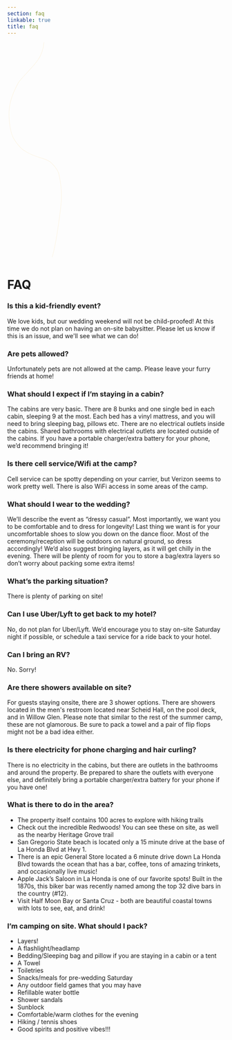 ```yaml
---
section: faq
linkable: true
title: faq
---
```


<div class="line-wrap line-10">
    <svg height="30%" width="40%" class="line-10 line" xmlns="http://www.w3.org/2000/svg" viewBox="0 0 200 500" xmlns:xlink="http://www.w3.org/1999/xlink"><path path  d="M102.94 493.53C110.24 474.27 120.08 406.63 123.68 372C127.28 337.38 119.77 308.72 119.48 306.44C118.81 301.16 116.71 292.36 102.94 278.63C89.16 264.91 71.33 267.09 48.38 254.37C35.75 247.37 28.99 243.15 15.77 223C8.7 212.23 1.29 179.43 5.03 149.46C8.28 123.41 22.09 99.5 25.05 94.05C31.41 82.33 51.89 65.88 69.37 42.44C81.03 26.8 86.08 6.77 84.52 -17.66" opacity="1" fill-opacity="0" stroke="#fcf3e0" stroke-opacity="1"></path></svg>
</div>



# FAQ

### Is this a kid-friendly event?
We love kids, but our wedding weekend will not be child-proofed! 
At this time we do not plan on having an on-site babysitter.  Please let us know if this is an issue, and we'll see what we can do!  

### Are pets allowed?
Unfortunately pets are not allowed at the camp. Please leave your furry friends at home!

### What should I expect if I’m staying in a cabin?
The cabins are very basic. There are 8 bunks and one single bed in each cabin, sleeping 9 at the most. Each bed has a vinyl mattress, and you will need to bring sleeping bag, pillows etc. There are no electrical outlets inside the cabins. Shared bathrooms with electrical outlets  are located outside of the cabins. If you have a portable charger/extra battery for your phone, we’d recommend bringing it!

### Is there cell service/Wifi at the camp?
Cell service can be spotty depending on your carrier, but Verizon seems to work pretty well. There is also WiFi access in some areas of the camp.

###  What should I wear to the wedding? 
We’ll describe the event as “dressy casual”. Most importantly, we want you to be comfortable and to dress for longevity! Last thing we want is for your uncomfortable shoes to slow you down on the dance floor. Most of the ceremony/reception will be outdoors on natural ground, so dress accordingly! We’d also suggest bringing layers, as it will get chilly in the evening. There will be plenty of room for you to store a bag/extra layers so don’t worry about packing some extra items!

### What’s the parking situation?
  There is plenty of parking on site!

### Can I use Uber/Lyft to get back to my hotel?
No, do not plan for Uber/Lyft. We’d encourage you to stay on-site Saturday night if possible, or schedule a taxi service for a ride back to your hotel.

### Can I bring an RV?
No. Sorry!

### Are there showers available on site?
For guests staying onsite, there are 3 shower options. There are showers located in the men's restroom located near Scheid Hall, on the pool deck, and in Willow Glen. Please note that similar to the rest of the summer camp, these are not glamorous. Be sure to pack a towel and a pair of flip flops might not be a bad idea either.

### Is there electricity for phone charging and hair curling?
There is no electricity in the cabins, but there are outlets in the bathrooms and around the property. Be prepared to share the outlets with everyone else, and definitely bring a portable charger/extra battery for your phone if you have one!

### What is there to do in the area?
 - The property itself contains 100 acres to explore with hiking trails
 - Check out the incredible Redwoods! You can see these on site, as well as the nearby Heritage Grove trail
 - San Gregorio State beach is located only a 15 minute drive at the base of La Honda Blvd at Hwy 1.
 - There is an epic General Store located a 6 minute drive down La Honda Blvd towards the ocean that has a bar, coffee, tons of amazing trinkets, and occasionally live music!
 - Apple Jack’s Saloon in La Honda is one of our favorite spots! Built in the 1870s, this biker bar was recently named among the top 32 dive bars in the country (#12). 
 - Visit Half Moon Bay or Santa Cruz - both are beautiful coastal towns with lots to see, eat, and drink! 

### I’m camping on site. What should I pack?
 - Layers!
 - A flashlight/headlamp
 - Bedding/Sleeping bag and pillow if you are staying in a cabin or a tent
 - A Towel
 - Toiletries
 - Snacks/meals for pre-wedding Saturday
 - Any outdoor field games that you may have
 - Refillable water bottle
 - Shower sandals
 - Sunblock
 - Comfortable/warm clothes for the evening 
 - Hiking / tennis shoes 
 - Good spirits and positive vibes!!!
